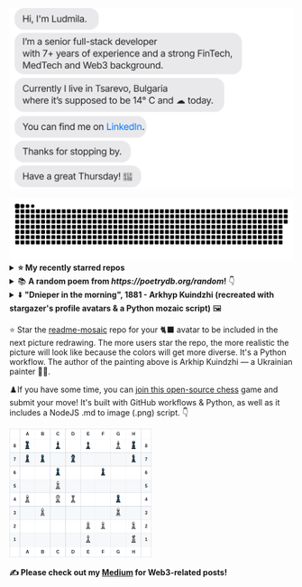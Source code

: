 [![](https://raw.githubusercontent.com/milaabl/milaabl/main/chat.svg)](https://www.linkedin.com/in/ludmila-a-dev/)

<!-- https://github.com/milaabl/milaabl/assets/86361434/c35b0e6f-acf0-435e-920d-b90faa4788ad -->

<img alt="Snake eating my contributions for breakfast🧉" src="https://raw.githubusercontent.com/milaabl/milaabl-readme/preview/github-contribution-grid-snake.svg" />

<details>
<summary>
  <strong>⭐ My recently starred repos </strong>
</summary>
  
<!-- Starred repos start -->
| Name | Url | Stars | Description |
| --- | --- |  --- |  --- |
| arianXdev/hardhat-jest|https://github.com/arianXdev/hardhat-jest|10|A Hardhat plugin that allows you to use Jest easily!|
| przemek890/Gender_prediction|https://github.com/przemek890/Gender_prediction|2|An application that utilizes camera input to predict a person's gender using a convolutional layer in PyTorch.|
| vontanne/Armenian-JavaScript-Community|https://github.com/vontanne/Armenian-JavaScript-Community|5|Welcome to the Armenian JavaScript Community Repository!|
| pieralukasz/pixel-recruitment-task|https://github.com/pieralukasz/pixel-recruitment-task|1|Zadanie rekrutacyjne Pixel Technology|
| SaraRasoulian/oop-solid-patterns|https://github.com/SaraRasoulian/oop-solid-patterns|9|💎  An educational repository for OOP, SOLID and Design Patterns|
| SaraRasoulian/SaraRasoulian|https://github.com/SaraRasoulian/SaraRasoulian|10||
| BogdanMFometescu/resume-builder|https://github.com/BogdanMFometescu/resume-builder|13|Django-based web application that allows users to create, update, and export professional resumes.|
| 0xMimir/Advance-CNN-LSTM-Model-for-Cryptocurrency-Forecasting|https://github.com/0xMimir/Advance-CNN-LSTM-Model-for-Cryptocurrency-Forecasting|6|CNN LSTM model used for predicting cryptocurrencies|
| b-hristov/b-hristov|https://github.com/b-hristov/b-hristov|1||
| CloverGit/CloverGit|https://github.com/CloverGit/CloverGit|5||
| TatevKaren/TatevKaren-data-science-portfolio|https://github.com/TatevKaren/TatevKaren-data-science-portfolio|54|Data Science Portfolio of Tatev Karen Aslanyan including Case Studies and Research Projects that I have completed that solve business problems or introduce new products. Case Study papers, codes, and additional resources are all included.|
| PiotrRut/elonmusk-twitter-notifier|https://github.com/PiotrRut/elonmusk-twitter-notifier|60|AI driven e-mail notifier for tweets mentioning stock from Elon Musk 📈|
| Vendicated/Vencord|https://github.com/Vendicated/Vencord|5988|The cutest Discord client mod|
| yeoman/yo|https://github.com/yeoman/yo|3769|CLI tool for running Yeoman generators|
| matter-labs/zksync-era|https://github.com/matter-labs/zksync-era|2209|zkSync era|
| 0age/create2crunch|https://github.com/0age/create2crunch|406|A Rust program for finding salts that create gas-efficient Ethereum addresses via CREATE2.|
| joshstevens19/ethereum-multicall|https://github.com/joshstevens19/ethereum-multicall|321|Ability to call many ethereum constant function calls in 1 JSONRPC request|
| threshold-network/token-dashboard|https://github.com/threshold-network/token-dashboard|21||
| LimeChain/mongoose-immutable-plugin|https://github.com/LimeChain/mongoose-immutable-plugin|2|Mongoose plugin guarding fields from modifications|
| ankitects/anki|https://github.com/ankitects/anki|16706|Anki's shared backend and web components, and the Qt frontend|
| lightningnetwork/lnd|https://github.com/lightningnetwork/lnd|7399|Lightning Network Daemon ⚡️|
| CoNarrative/mongo-immutable|https://github.com/CoNarrative/mongo-immutable|10|Immutable MongoDB.|
| lightningdevkit/rust-lightning|https://github.com/lightningdevkit/rust-lightning|1058|A highly modular Bitcoin Lightning library written in Rust. It's rust-lightning, not Rusty's Lightning!|
| node-lightning/node-lightning|https://github.com/node-lightning/node-lightning|128|Bitcoin Lighting Network implemented in Node.js|
| OpenZeppelin/openzeppelin-contracts-upgradeable|https://github.com/OpenZeppelin/openzeppelin-contracts-upgradeable|922|Upgradeable variant of OpenZeppelin Contracts, meant for use in upgradeable contracts. |
| dapphub/ds-test|https://github.com/dapphub/ds-test|196|Assertions, equality checks and other test helpers|
| hbarcelos/forge-multi-version|https://github.com/hbarcelos/forge-multi-version|24|Using forge with multiple solc versions|
| threshold-network/merkle-distribution|https://github.com/threshold-network/merkle-distribution|1|Threshold Network rewards generation and distribution|
| nucypher/nucypher-contracts|https://github.com/nucypher/nucypher-contracts|15|Ethereum contracts supporting TACo applications on the Threshold Network.|
| keep-network/tbtc-v2|https://github.com/keep-network/tbtc-v2|45|Trustlessly tokenized Bitcoin everywhere, version 2|

<!-- Starred repos end -->

</details>

<details>
  <summary>📚 <strong>A random poem from <em>https://poetrydb.org/random</em>!</strong> 👇 </summary>

<!-- Start poem -->
# 💮 Paradise Lost: Book 10 by *John Milton*

<p>
    Mean while the heinous and despiteful act<br/>Of Satan, done in Paradise; and how<br/>He, in the serpent, had perverted Eve,<br/>Her husband she, to taste the fatal fruit,<br/>Was known in Heaven; for what can 'scape the eye<br/>Of God all-seeing, or deceive his heart<br/>Omniscient? who, in all things wise and just,<br/>Hindered not Satan to attempt the mind<br/>Of Man, with strength entire and free will armed,<br/>Complete to have discovered and repulsed<br/>Whatever wiles of foe or seeming friend.<br/>For still they knew, and ought to have still remembered,<br/>The high injunction, not to taste that fruit,<br/>Whoever tempted; which they not obeying,<br/>(Incurred what could they less?) the penalty;<br/>And, manifold in sin, deserved to fall.<br/>Up into Heaven from Paradise in haste<br/>The angelick guards ascended, mute, and sad,<br/>For Man; for of his state by this they knew,<br/>Much wondering how the subtle Fiend had stolen<br/>Entrance unseen.  Soon as the unwelcome news<br/>From Earth arrived at Heaven-gate, displeased<br/>All were who heard; dim sadness did not spare<br/>That time celestial visages, yet, mixed<br/>With pity, violated not their bliss.<br/>About the new-arrived, in multitudes<br/>The ethereal people ran, to hear and know<br/>How all befel:  They towards the throne supreme,<br/>Accountable, made haste, to make appear,<br/>With righteous plea, their utmost vigilance<br/>And easily approved; when the Most High<br/>Eternal Father, from his secret cloud,<br/>Amidst in thunder uttered thus his voice.<br/>Assembled Angels, and ye Powers returned<br/>From unsuccessful charge; be not dismayed,<br/>Nor troubled at these tidings from the earth,<br/>Which your sincerest care could not prevent;<br/>Foretold so lately what would come to pass,<br/>When first this tempter crossed the gulf from Hell.<br/>I told ye then he should prevail, and speed<br/>On his bad errand; Man should be seduced,<br/>And flattered out of all, believing lies<br/>Against his Maker; no decree of mine<br/>Concurring to necessitate his fall,<br/>Or touch with lightest moment of impulse<br/>His free will, to her own inclining left<br/>In even scale.  But fallen he is; and now<br/>What rests, but that the mortal sentence pass<br/>On his transgression,--death denounced that day?<br/>Which he presumes already vain and void,<br/>Because not yet inflicted, as he feared,<br/>By some immediate stroke; but soon shall find<br/>Forbearance no acquittance, ere day end.<br/>Justice shall not return as bounty scorned.<br/>But whom send I to judge them? whom but thee,<br/>Vicegerent Son?  To thee I have transferred<br/>All judgement, whether in Heaven, or Earth, or Hell.<br/>Easy it may be seen that I intend<br/>Mercy colleague with justice, sending thee<br/>Man's friend, his Mediator, his designed<br/>Both ransom and Redeemer voluntary,<br/>And destined Man himself to judge Man fallen.<br/>So spake the Father; and, unfolding bright<br/>Toward the right hand his glory, on the Son<br/>Blazed forth unclouded Deity: He full<br/>Resplendent all his Father manifest<br/>Expressed, and thus divinely answered mild.<br/>Father Eternal, thine is to decree;<br/>Mine, both in Heaven and Earth, to do thy will<br/>Supreme; that thou in me, thy Son beloved,<br/>Mayest ever rest well pleased.  I go to judge<br/>On earth these thy transgressours; but thou knowest,<br/>Whoever judged, the worst on me must light,<br/>When time shall be; for so I undertook<br/>Before thee; and, not repenting, this obtain<br/>Of right, that I may mitigate their doom<br/>On me derived; yet I shall temper so<br/>Justice with mercy, as may illustrate most<br/>Them fully satisfied, and thee appease.<br/>Attendance none shall need, nor train, where none<br/>Are to behold the judgement, but the judged,<br/>Those two; the third best absent is condemned,<br/>Convict by flight, and rebel to all law:<br/>Conviction to the serpent none belongs.<br/>Thus saying, from his radiant seat he rose<br/>Of high collateral glory: Him Thrones, and Powers,<br/>Princedoms, and Dominations ministrant,<br/>Accompanied to Heaven-gate; from whence<br/>Eden, and all the coast, in prospect lay.<br/>Down he descended straight; the speed of Gods<br/>Time counts not, though with swiftest minutes winged.<br/>Now was the sun in western cadence low<br/>From noon, and gentle airs, due at their hour,<br/>To fan the earth now waked, and usher in<br/>The evening cool; when he, from wrath more cool,<br/>Came the mild Judge, and Intercessour both,<br/>To sentence Man:  The voice of God they heard<br/>Now walking in the garden, by soft winds<br/>Brought to their ears, while day declined; they heard,<br/>And from his presence hid themselves among<br/>The thickest trees, both man and wife; till God,<br/>Approaching, thus to Adam called aloud.<br/>Where art thou, Adam, wont with joy to meet<br/>My coming seen far off?  I miss thee here,<br/>Not pleased, thus entertained with solitude,<br/>Where obvious duty ere while appeared unsought:<br/>Or come I less conspicuous, or what change<br/>Absents thee, or what chance detains?--Come forth!<br/>He came; and with him Eve, more loth, though first<br/>To offend; discountenanced both, and discomposed;<br/>Love was not in their looks, either to God,<br/>Or to each other; but apparent guilt,<br/>And shame, and perturbation, and despair,<br/>Anger, and obstinacy, and hate, and guile.<br/>Whence Adam, faltering long, thus answered brief.<br/>I heard thee in the garden, and of thy voice<br/>Afraid, being naked, hid myself.  To whom<br/>The gracious Judge without revile replied.<br/>My voice thou oft hast heard, and hast not feared,<br/>But still rejoiced; how is it now become<br/>So dreadful to thee?  That thou art naked, who<br/>Hath told thee?  Hast thou eaten of the tree,<br/>Whereof I gave thee charge thou shouldst not eat?<br/>To whom thus Adam sore beset replied.<br/>O Heaven! in evil strait this day I stand<br/>Before my Judge; either to undergo<br/>Myself the total crime, or to accuse<br/>My other self, the partner of my life;<br/>Whose failing, while her faith to me remains,<br/>I should conceal, and not expose to blame<br/>By my complaint: but strict necessity<br/>Subdues me, and calamitous constraint;<br/>Lest on my head both sin and punishment,<br/>However insupportable, be all<br/>Devolved; though should I hold my peace, yet thou<br/>Wouldst easily detect what I conceal.--<br/>This Woman, whom thou madest to be my help,<br/>And gavest me as thy perfect gift, so good,<br/>So fit, so acceptable, so divine,<br/>That from her hand I could suspect no ill,<br/>And what she did, whatever in itself,<br/>Her doing seemed to justify the deed;<br/>She gave me of the tree, and I did eat.<br/>To whom the Sovran Presence thus replied.<br/>Was she thy God, that her thou didst obey<br/>Before his voice? or was she made thy guide,<br/>Superiour, or but equal, that to her<br/>Thou didst resign thy manhood, and the place<br/>Wherein God set thee above her made of thee,<br/>And for thee, whose perfection far excelled<br/>Hers in all real dignity?  Adorned<br/>She was indeed, and lovely, to attract<br/>Thy love, not thy subjection; and her gifts<br/>Were such, as under government well seemed;<br/>Unseemly to bear rule; which was thy part<br/>And person, hadst thou known thyself aright.<br/>So having said, he thus to Eve in few.<br/>Say, Woman, what is this which thou hast done?<br/>To whom sad Eve, with shame nigh overwhelmed,<br/>Confessing soon, yet not before her Judge<br/>Bold or loquacious, thus abashed replied.<br/>The Serpent me beguiled, and I did eat.<br/>Which when the Lord God heard, without delay<br/>To judgement he proceeded on the accused<br/>Serpent, though brute; unable to transfer<br/>The guilt on him, who made him instrument<br/>Of mischief, and polluted from the end<br/>Of his creation; justly then accursed,<br/>As vitiated in nature:  More to know<br/>Concerned not Man, (since he no further knew)<br/>Nor altered his offence; yet God at last<br/>To Satan first in sin his doom applied,<br/>Though in mysterious terms, judged as then best:<br/>And on the Serpent thus his curse let fall.<br/>Because thou hast done this, thou art accursed<br/>Above all cattle, each beast of the field;<br/>Upon thy belly groveling thou shalt go,<br/>And dust shalt eat all the days of thy life.<br/>Between thee and the woman I will put<br/>Enmity, and between thine and her seed;<br/>Her seed shall bruise thy head, thou bruise his heel.<br/>So spake this oracle, then verified<br/>When Jesus, Son of Mary, second Eve,<br/>Saw Satan fall, like lightning, down from Heaven,<br/>Prince of the air; then, rising from his grave<br/>Spoiled Principalities and Powers, triumphed<br/>In open show; and, with ascension bright,<br/>Captivity led captive through the air,<br/>The realm itself of Satan, long usurped;<br/>Whom he shall tread at last under our feet;<br/>Even he, who now foretold his fatal bruise;<br/>And to the Woman thus his sentence turned.<br/>Thy sorrow I will greatly multiply<br/>By thy conception; children thou shalt bring<br/>In sorrow forth; and to thy husband's will<br/>Thine shall submit; he over thee shall rule.<br/>On Adam last thus judgement he pronounced.<br/>Because thou hast hearkened to the voice of thy wife,<br/>And eaten of the tree, concerning which<br/>I charged thee, saying, Thou shalt not eat thereof:<br/>Cursed is the ground for thy sake; thou in sorrow<br/>Shalt eat thereof, all the days of thy life;<br/>Thorns also and thistles it shall bring thee forth<br/>Unbid; and thou shalt eat the herb of the field;<br/>In the sweat of thy face shalt thou eat bread,<br/>Till thou return unto the ground; for thou<br/>Out of the ground wast taken, know thy birth,<br/>For dust thou art, and shalt to dust return.<br/>So judged he Man, both Judge and Saviour sent;<br/>And the instant stroke of death, denounced that day,<br/>Removed far off; then, pitying how they stood<br/>Before him naked to the air, that now<br/>Must suffer change, disdained not to begin<br/>Thenceforth the form of servant to assume;<br/>As when he washed his servants feet; so now,<br/>As father of his family, he clad<br/>Their nakedness with skins of beasts, or slain,<br/>Or as the snake with youthful coat repaid;<br/>And thought not much to clothe his enemies;<br/>Nor he their outward only with the skins<br/>Of beasts, but inward nakedness, much more.<br/>Opprobrious, with his robe of righteousness,<br/>Arraying, covered from his Father's sight.<br/>To him with swift ascent he up returned,<br/>Into his blissful bosom reassumed<br/>In glory, as of old; to him appeased<br/>All, though all-knowing, what had passed with Man<br/>Recounted, mixing intercession sweet.<br/>Mean while, ere thus was sinned and judged on Earth,<br/>Within the gates of Hell sat Sin and Death,<br/>In counterview within the gates, that now<br/>Stood open wide, belching outrageous flame<br/>Far into Chaos, since the Fiend passed through,<br/>Sin opening; who thus now to Death began.<br/>O Son, why sit we here each other viewing<br/>Idly, while Satan, our great author, thrives<br/>In other worlds, and happier seat provides<br/>For us, his offspring dear?  It cannot be<br/>But that success attends him; if mishap,<br/>Ere this he had returned, with fury driven<br/>By his avengers; since no place like this<br/>Can fit his punishment, or their revenge.<br/>Methinks I feel new strength within me rise,<br/>Wings growing, and dominion given me large<br/>Beyond this deep; whatever draws me on,<br/>Or sympathy, or some connatural force,<br/>Powerful at greatest distance to unite,<br/>With secret amity, things of like kind,<br/>By secretest conveyance.  Thou, my shade<br/>Inseparable, must with me along;<br/>For Death from Sin no power can separate.<br/>But, lest the difficulty of passing back<br/>Stay his return perhaps over this gulf<br/>Impassable, impervious; let us try<br/>Adventurous work, yet to thy power and mine<br/>Not unagreeable, to found a path<br/>Over this main from Hell to that new world,<br/>Where Satan now prevails; a monument<br/>Of merit high to all the infernal host,<br/>Easing their passage hence, for intercourse,<br/>Or transmigration, as their lot shall lead.<br/>Nor can I miss the way, so strongly drawn<br/>By this new-felt attraction and instinct.<br/>Whom thus the meager Shadow answered soon.<br/>Go, whither Fate, and inclination strong,<br/>Leads thee; I shall not lag behind, nor err<br/>The way, thou leading; such a scent I draw<br/>Of carnage, prey innumerable, and taste<br/>The savour of death from all things there that live:<br/>Nor shall I to the work thou enterprisest<br/>Be wanting, but afford thee equal aid.<br/>So saying, with delight he snuffed the smell<br/>Of mortal change on earth.  As when a flock<br/>Of ravenous fowl, though many a league remote,<br/>Against the day of battle, to a field,<br/>Where armies lie encamped, come flying, lured<br/>With scent of living carcasses designed<br/>For death, the following day, in bloody fight:<br/>So scented the grim Feature, and upturned<br/>His nostril wide into the murky air;<br/>Sagacious of his quarry from so far.<br/>Then both from out Hell-gates, into the waste<br/>Wide anarchy of Chaos, damp and dark,<br/>Flew diverse; and with power (their power was great)<br/>Hovering upon the waters, what they met<br/>Solid or slimy, as in raging sea<br/>Tost up and down, together crouded drove,<br/>From each side shoaling towards the mouth of Hell;<br/>As when two polar winds, blowing adverse<br/>Upon the Cronian sea, together drive<br/>Mountains of ice, that stop the imagined way<br/>Beyond Petsora eastward, to the rich<br/>Cathaian coast.  The aggregated soil<br/>Death with his mace petrifick, cold and dry,<br/>As with a trident, smote; and fixed as firm<br/>As Delos, floating once; the rest his look<br/>Bound with Gorgonian rigour not to move;<br/>And with Asphaltick slime, broad as the gate,<br/>Deep to the roots of Hell the gathered beach<br/>They fastened, and the mole immense wrought on<br/>Over the foaming deep high-arched, a bridge<br/>Of length prodigious, joining to the wall<br/>Immoveable of this now fenceless world,<br/>Forfeit to Death; from hence a passage broad,<br/>Smooth, easy, inoffensive, down to Hell.<br/>So, if great things to small may be compared,<br/>Xerxes, the liberty of Greece to yoke,<br/>From Susa, his Memnonian palace high,<br/>Came to the sea: and, over Hellespont<br/>Bridging his way, Europe with Asia joined,<br/>And scourged with many a stroke the indignant waves.<br/>Now had they brought the work by wonderous art<br/>Pontifical, a ridge of pendant rock,<br/>Over the vexed abyss, following the track<br/>Of Satan to the self-same place where he<br/>First lighted from his wing, and landed safe<br/>From out of Chaos, to the outside bare<br/>Of this round world:  With pins of adamant<br/>And chains they made all fast, too fast they made<br/>And durable!  And now in little space<br/>The confines met of empyrean Heaven,<br/>And of this World; and, on the left hand, Hell<br/>With long reach interposed; three several ways<br/>In sight, to each of these three places led.<br/>And now their way to Earth they had descried,<br/>To Paradise first tending; when, behold!<br/>Satan, in likeness of an Angel bright,<br/>Betwixt the Centaur and the Scorpion steering<br/>His zenith, while the sun in Aries rose:<br/>Disguised he came; but those his children dear<br/>Their parent soon discerned, though in disguise.<br/>He, after Eve seduced, unminded slunk<br/>Into the wood fast by; and, changing shape,<br/>To observe the sequel, saw his guileful act<br/>By Eve, though all unweeting, seconded<br/>Upon her husband; saw their shame that sought<br/>Vain covertures; but when he saw descend<br/>The Son of God to judge them, terrified<br/>He fled; not hoping to escape, but shun<br/>The present; fearing, guilty, what his wrath<br/>Might suddenly inflict; that past, returned<br/>By night, and listening where the hapless pair<br/>Sat in their sad discourse, and various plaint,<br/>Thence gathered his own doom; which understood<br/>Not instant, but of future time, with joy<br/>And tidings fraught, to Hell he now returned;<br/>And at the brink of Chaos, near the foot<br/>Of this new wonderous pontifice, unhoped<br/>Met, who to meet him came, his offspring dear.<br/>Great joy was at their meeting, and at sight<br/>Of that stupendious bridge his joy encreased.<br/>Long he admiring stood, till Sin, his fair<br/>Enchanting daughter, thus the silence broke.<br/>O Parent, these are thy magnifick deeds,<br/>Thy trophies! which thou viewest as not thine own;<br/>Thou art their author, and prime architect:<br/>For I no sooner in my heart divined,<br/>My heart, which by a secret harmony<br/>Still moves with thine, joined in connexion sweet,<br/>That thou on earth hadst prospered, which thy looks<br/>Now also evidence, but straight I felt,<br/>Though distant from thee worlds between, yet felt,<br/>That I must after thee, with this thy son;<br/>Such fatal consequence unites us three!<br/>Hell could no longer hold us in our bounds,<br/>Nor this unvoyageable gulf obscure<br/>Detain from following thy illustrious track.<br/>Thou hast achieved our liberty, confined<br/>Within Hell-gates till now; thou us impowered<br/>To fortify thus far, and overlay,<br/>With this portentous bridge, the dark abyss.<br/>Thine now is all this world; thy virtue hath won<br/>What thy hands builded not; thy wisdom gained<br/>With odds what war hath lost, and fully avenged<br/>Our foil in Heaven; here thou shalt monarch reign,<br/>There didst not; there let him still victor sway,<br/>As battle hath adjudged; from this new world<br/>Retiring, by his own doom alienated;<br/>And henceforth monarchy with thee divide<br/>Of all things, parted by the empyreal bounds,<br/>His quadrature, from thy orbicular world;<br/>Or try thee now more dangerous to his throne.<br/>Whom thus the Prince of darkness answered glad.<br/>Fair Daughter, and thou Son and Grandchild both;<br/>High proof ye now have given to be the race<br/>Of Satan (for I glory in the name,<br/>Antagonist of Heaven's Almighty King,)<br/>Amply have merited of me, of all<br/>The infernal empire, that so near Heaven's door<br/>Triumphal with triumphal act have met,<br/>Mine, with this glorious work; and made one realm,<br/>Hell and this world, one realm, one continent<br/>Of easy thorough-fare.  Therefore, while I<br/>Descend through darkness, on your road with ease,<br/>To my associate Powers, them to acquaint<br/>With these successes, and with them rejoice;<br/>You two this way, among these numerous orbs,<br/>All yours, right down to Paradise descend;<br/>There dwell, and reign in bliss; thence on the earth<br/>Dominion exercise and in the air,<br/>Chiefly on Man, sole lord of all declared;<br/>Him first make sure your thrall, and lastly kill.<br/>My substitutes I send ye, and create<br/>Plenipotent on earth, of matchless might<br/>Issuing from me: on your joint vigour now<br/>My hold of this new kingdom all depends,<br/>Through Sin to Death exposed by my exploit.<br/>If your joint power prevail, the affairs of Hell<br/>No detriment need fear; go, and be strong!<br/>So saying he dismissed them; they with speed<br/>Their course through thickest constellations held,<br/>Spreading their bane; the blasted stars looked wan,<br/>And planets, planet-struck, real eclipse<br/>Then suffered.  The other way Satan went down<br/>The causey to Hell-gate:  On either side<br/>Disparted Chaos overbuilt exclaimed,<br/>And with rebounding surge the bars assailed,<br/>That scorned his indignation:  Through the gate,<br/>Wide open and unguarded, Satan passed,<br/>And all about found desolate; for those,<br/>Appointed to sit there, had left their charge,<br/>Flown to the upper world; the rest were all<br/>Far to the inland retired, about the walls<br/>Of Pandemonium; city and proud seat<br/>Of Lucifer, so by allusion called<br/>Of that bright star to Satan paragoned;<br/>There kept their watch the legions, while the Grand<br/>In council sat, solicitous what chance<br/>Might intercept their emperour sent; so he<br/>Departing gave command, and they observed.<br/>As when the Tartar from his Russian foe,<br/>By Astracan, over the snowy plains,<br/>Retires; or Bactrin Sophi, from the horns<br/>Of Turkish crescent, leaves all waste beyond<br/>The realm of Aladule, in his retreat<br/>To Tauris or Casbeen:  So these, the late<br/>Heaven-banished host, left desart utmost Hell<br/>Many a dark league, reduced in careful watch<br/>Round their metropolis; and now expecting<br/>Each hour their great adventurer, from the search<br/>Of foreign worlds:  He through the midst unmarked,<br/>In show plebeian Angel militant<br/>Of lowest order, passed; and from the door<br/>Of that Plutonian hall, invisible<br/>Ascended his high throne; which, under state<br/>Of richest texture spread, at the upper end<br/>Was placed in regal lustre.  Down a while<br/>He sat, and round about him saw unseen:<br/>At last, as from a cloud, his fulgent head<br/>And shape star-bright appeared, or brighter; clad<br/>With what permissive glory since his fall<br/>Was left him, or false glitter:  All amazed<br/>At that so sudden blaze the Stygian throng<br/>Bent their aspect, and whom they wished beheld,<br/>Their mighty Chief returned: loud was the acclaim:<br/>Forth rushed in haste the great consulting peers,<br/>Raised from their dark Divan, and with like joy<br/>Congratulant approached him; who with hand<br/>Silence, and with these words attention, won.<br/>Thrones, Dominations, Princedoms, Virtues, Powers;<br/>For in possession such, not only of right,<br/>I call ye, and declare ye now; returned<br/>Successful beyond hope, to lead ye forth<br/>Triumphant out of this infernal pit<br/>Abominable, accursed, the house of woe,<br/>And dungeon of our tyrant:  Now possess,<br/>As Lords, a spacious world, to our native Heaven<br/>Little inferiour, by my adventure hard<br/>With peril great achieved.  Long were to tell<br/>What I have done; what suffered;with what pain<br/>Voyaged th' unreal, vast, unbounded deep<br/>Of horrible confusion; over which<br/>By Sin and Death a broad way now is paved,<br/>To expedite your glorious march; but I<br/>Toiled out my uncouth passage, forced to ride<br/>The untractable abyss, plunged in the womb<br/>Of unoriginal Night and Chaos wild;<br/>That, jealous of their secrets, fiercely opposed<br/>My journey strange, with clamorous uproar<br/>Protesting Fate supreme; thence how I found<br/>The new created world, which fame in Heaven<br/>Long had foretold, a fabrick wonderful<br/>Of absolute perfection! therein Man<br/>Placed in a Paradise, by our exile<br/>Made happy:  Him by fraud I have seduced<br/>From his Creator; and, the more to encrease<br/>Your wonder, with an apple; he, thereat<br/>Offended, worth your laughter! hath given up<br/>Both his beloved Man, and all his world,<br/>To Sin and Death a prey, and so to us,<br/>Without our hazard, labour, or alarm;<br/>To range in, and to dwell, and over Man<br/>To rule, as over all he should have ruled.<br/>True is, me also he hath judged, or rather<br/>Me not, but the brute serpent in whose shape<br/>Man I deceived: that which to me belongs,<br/>Is enmity which he will put between<br/>Me and mankind; I am to bruise his heel;<br/>His seed, when is not set, shall bruise my head:<br/>A world who would not purchase with a bruise,<br/>Or much more grievous pain?--Ye have the account<br/>Of my performance:  What remains, ye Gods,<br/>But up, and enter now into full bliss?<br/>So having said, a while he stood, expecting<br/>Their universal shout, and high applause,<br/>To fill his ear; when, contrary, he hears<br/>On all sides, from innumerable tongues,<br/>A dismal universal hiss, the sound<br/>Of publick scorn; he wondered, but not long<br/>Had leisure, wondering at himself now more,<br/>His visage drawn he felt to sharp and spare;<br/>His arms clung to his ribs; his legs entwining<br/>Each other, till supplanted down he fell<br/>A monstrous serpent on his belly prone,<br/>Reluctant, but in vain; a greater power<br/>Now ruled him, punished in the shape he sinned,<br/>According to his doom: he would have spoke,<br/>But hiss for hiss returned with forked tongue<br/>To forked tongue; for now were all transformed<br/>Alike, to serpents all, as accessories<br/>To his bold riot:  Dreadful was the din<br/>Of hissing through the hall, thick swarming now<br/>With complicated monsters head and tail,<br/>Scorpion, and Asp, and Amphisbaena dire,<br/>Cerastes horned, Hydrus, and Elops drear,<br/>And Dipsas; (not so thick swarmed once the soil<br/>Bedropt with blood of Gorgon, or the isle<br/>Ophiusa,) but still greatest he the midst,<br/>Now Dragon grown, larger than whom the sun<br/>Ingendered in the Pythian vale or slime,<br/>Huge Python, and his power no less he seemed<br/>Above the rest still to retain; they all<br/>Him followed, issuing forth to the open field,<br/>Where all yet left of that revolted rout,<br/>Heaven-fallen, in station stood or just array;<br/>Sublime with expectation when to see<br/>In triumph issuing forth their glorious Chief;<br/>They saw, but other sight instead! a croud<br/>Of ugly serpents; horrour on them fell,<br/>And horrid sympathy; for, what they saw,<br/>They felt themselves, now changing; down their arms,<br/>Down fell both spear and shield; down they as fast;<br/>And the dire hiss renewed, and the dire form<br/>Catched, by contagion; like in punishment,<br/>As in their crime.  Thus was the applause they meant,<br/>Turned to exploding hiss, triumph to shame<br/>Cast on themselves from their own mouths.  There stood<br/>A grove hard by, sprung up with this their change,<br/>His will who reigns above, to aggravate<br/>Their penance, laden with fair fruit, like that<br/>Which grew in Paradise, the bait of Eve<br/>Used by the Tempter: on that prospect strange<br/>Their earnest eyes they fixed, imagining<br/>For one forbidden tree a multitude<br/>Now risen, to work them further woe or shame;<br/>Yet, parched with scalding thirst and hunger fierce,<br/>Though to delude them sent, could not abstain;<br/>But on they rolled in heaps, and, up the trees<br/>Climbing, sat thicker than the snaky locks<br/>That curled Megaera: greedily they plucked<br/>The fruitage fair to sight, like that which grew<br/>Near that bituminous lake where Sodom flamed;<br/>This more delusive, not the touch, but taste<br/>Deceived; they, fondly thinking to allay<br/>Their appetite with gust, instead of fruit<br/>Chewed bitter ashes, which the offended taste<br/>With spattering noise rejected: oft they assayed,<br/>Hunger and thirst constraining; drugged as oft,<br/>With hatefullest disrelish writhed their jaws,<br/>With soot and cinders filled; so oft they fell<br/>Into the same illusion, not as Man<br/>Whom they triumphed once lapsed.  Thus were they plagued<br/>And worn with famine, long and ceaseless hiss,<br/>Till their lost shape, permitted, they resumed;<br/>Yearly enjoined, some say, to undergo,<br/>This annual humbling certain numbered days,<br/>To dash their pride, and joy, for Man seduced.<br/>However, some tradition they dispersed<br/>Among the Heathen, of their purchase got,<br/>And fabled how the Serpent, whom they called<br/>Ophion, with Eurynome, the wide--<br/>Encroaching Eve perhaps, had first the rule<br/>Of high Olympus; thence by Saturn driven<br/>And Ops, ere yet Dictaean Jove was born.<br/>Mean while in Paradise the hellish pair<br/>Too soon arrived; Sin, there in power before,<br/>Once actual; now in body, and to dwell<br/>Habitual habitant; behind her Death,<br/>Close following pace for pace, not mounted yet<br/>On his pale horse: to whom Sin thus began.<br/>Second of Satan sprung, all-conquering Death!<br/>What thinkest thou of our empire now, though earned<br/>With travel difficult, not better far<br/>Than still at Hell's dark threshold to have sat watch,<br/>Unnamed, undreaded, and thyself half starved?<br/>Whom thus the Sin-born monster answered soon.<br/>To me, who with eternal famine pine,<br/>Alike is Hell, or Paradise, or Heaven;<br/>There best, where most with ravine I may meet;<br/>Which here, though plenteous, all too little seems<br/>To stuff this maw, this vast unhide-bound corps.<br/>To whom the incestuous mother thus replied.<br/>Thou therefore on these herbs, and fruits, and flowers,<br/>Feed first; on each beast next, and fish, and fowl;<br/>No homely morsels! and, whatever thing<br/>The sithe of Time mows down, devour unspared;<br/>Till I, in Man residing, through the race,<br/>His thoughts, his looks, words, actions, all infect;<br/>And season him thy last and sweetest prey.<br/>This said, they both betook them several ways,<br/>Both to destroy, or unimmortal make<br/>All kinds, and for destruction to mature<br/>Sooner or later; which the Almighty seeing,<br/>From his transcendent seat the Saints among,<br/>To those bright Orders uttered thus his voice.<br/>See, with what heat these dogs of Hell advance<br/>To waste and havock yonder world, which I<br/>So fair and good created; and had still<br/>Kept in that state, had not the folly of Man<br/>Let in these wasteful furies, who impute<br/>Folly to me; so doth the Prince of Hell<br/>And his adherents, that with so much ease<br/>I suffer them to enter and possess<br/>A place so heavenly; and, conniving, seem<br/>To gratify my scornful enemies,<br/>That laugh, as if, transported with some fit<br/>Of passion, I to them had quitted all,<br/>At random yielded up to their misrule;<br/>And know not that I called, and drew them thither,<br/>My Hell-hounds, to lick up the draff and filth<br/>Which Man's polluting sin with taint hath shed<br/>On what was pure; til, crammed and gorged, nigh burst<br/>With sucked and glutted offal, at one sling<br/>Of thy victorious arm, well-pleasing Son,<br/>Both Sin, and Death, and yawning Grave, at last,<br/>Through Chaos hurled, obstruct the mouth of Hell<br/>For ever, and seal up his ravenous jaws.<br/>Then Heaven and Earth renewed shall be made pure<br/>To sanctity, that shall receive no stain:<br/>Till then, the curse pronounced on both precedes.<br/>He ended, and the heavenly audience loud<br/>Sung Halleluiah, as the sound of seas,<br/>Through multitude that sung:  Just are thy ways,<br/>Righteous are thy decrees on all thy works;<br/>Who can extenuate thee?  Next, to the Son,<br/>Destined Restorer of mankind, by whom<br/>New Heaven and Earth shall to the ages rise,<br/>Or down from Heaven descend.--Such was their song;<br/>While the Creator, calling forth by name<br/>His mighty Angels, gave them several charge,<br/>As sorted best with present things.  The sun<br/>Had first his precept so to move, so shine,<br/>As might affect the earth with cold and heat<br/>Scarce tolerable; and from the north to call<br/>Decrepit winter; from the south to bring<br/>Solstitial summer's heat.  To the blanc moon<br/>Her office they prescribed; to the other five<br/>Their planetary motions, and aspects,<br/>In sextile, square, and trine, and opposite,<br/>Of noxious efficacy, and when to join<br/>In synod unbenign; and taught the fixed<br/>Their influence malignant when to shower,<br/>Which of them rising with the sun, or falling,<br/>Should prove tempestuous:  To the winds they set<br/>Their corners, when with bluster to confound<br/>Sea, air, and shore; the thunder when to roll<br/>With terrour through the dark aereal hall.<br/>Some say, he bid his Angels turn ascanse<br/>The poles of earth, twice ten degrees and more,<br/>From the sun's axle; they with labour pushed<br/>Oblique the centrick globe:  Some say, the sun<br/>Was bid turn reins from the equinoctial road<br/>Like distant breadth to Taurus with the seven<br/>Atlantick Sisters, and the Spartan Twins,<br/>Up to the Tropick Crab: thence down amain<br/>By Leo, and the Virgin, and the Scales,<br/>As deep as Capricorn; to bring in change<br/>Of seasons to each clime; else had the spring<br/>Perpetual smiled on earth with vernant flowers,<br/>Equal in days and nights, except to those<br/>Beyond the polar circles; to them day<br/>Had unbenighted shone, while the low sun,<br/>To recompense his distance, in their sight<br/>Had rounded still the horizon, and not known<br/>Or east or west; which had forbid the snow<br/>From cold Estotiland, and south as far<br/>Beneath Magellan.  At that tasted fruit<br/>The sun, as from Thyestean banquet, turned<br/>His course intended; else, how had the world<br/>Inhabited, though sinless, more than now,<br/>Avoided pinching cold and scorching heat?<br/>These changes in the Heavens, though slow, produced<br/>Like change on sea and land; sideral blast,<br/>Vapour, and mist, and exhalation hot,<br/>Corrupt and pestilent:  Now from the north<br/>Of Norumbega, and the Samoed shore,<br/>Bursting their brazen dungeon, armed with ice,<br/>And snow, and hail, and stormy gust and flaw,<br/>Boreas, and Caecias, and Argestes loud,<br/>And Thrascias, rend the woods, and seas upturn;<br/>With adverse blast upturns them from the south<br/>Notus, and Afer black with thunderous clouds<br/>From Serraliona; thwart of these, as fierce,<br/>Forth rush the Levant and the Ponent winds,<br/>Eurus and Zephyr, with their lateral noise,<br/>Sirocco and Libecchio.  Thus began<br/>Outrage from lifeless things; but Discord first,<br/>Daughter of Sin, among the irrational<br/>Death introduced, through fierce antipathy:<br/>Beast now with beast 'gan war, and fowl with fowl,<br/>And fish with fish; to graze the herb all leaving,<br/>Devoured each other; nor stood much in awe<br/>Of Man, but fled him; or, with countenance grim,<br/>Glared on him passing.  These were from without<br/>The growing miseries, which Adam saw<br/>Already in part, though hid in gloomiest shade,<br/>To sorrow abandoned, but worse felt within;<br/>And, in a troubled sea of passion tost,<br/>Thus to disburden sought with sad complaint.<br/>O miserable of happy!  Is this the end<br/>Of this new glorious world, and me so late<br/>The glory of that glory, who now become<br/>Accursed, of blessed? hide me from the face<br/>Of God, whom to behold was then my highth<br/>Of happiness!--Yet well, if here would end<br/>The misery; I deserved it, and would bear<br/>My own deservings; but this will not serve:<br/>All that I eat or drink, or shall beget,<br/>Is propagated curse.  O voice, once heard<br/>Delightfully, Encrease and multiply;<br/>Now death to hear! for what can I encrease,<br/>Or multiply, but curses on my head?<br/>Who of all ages to succeed, but, feeling<br/>The evil on him brought by me, will curse<br/>My head?  Ill fare our ancestor impure,<br/>For this we may thank Adam! but his thanks<br/>Shall be the execration: so, besides<br/>Mine own that bide upon me, all from me<br/>Shall with a fierce reflux on me rebound;<br/>On me, as on their natural center, light<br/>Heavy, though in their place.  O fleeting joys<br/>Of Paradise, dear bought with lasting woes!<br/>Did I request thee, Maker, from my clay<br/>To mould me Man? did I solicit thee<br/>From darkness to promote me, or here place<br/>In this delicious garden?  As my will<br/>Concurred not to my being, it were but right<br/>And equal to reduce me to my dust;<br/>Desirous to resign and render back<br/>All I received; unable to perform<br/>Thy terms too hard, by which I was to hold<br/>The good I sought not.  To the loss of that,<br/>Sufficient penalty, why hast thou added<br/>The sense of endless woes?  Inexplicable<br/>Why am I mocked with death, and lengthened out<br/>To deathless pain?  How gladly would I meet<br/>Mortality my sentence, and be earth<br/>Insensible!  How glad would lay me down<br/>As in my mother's lap!  There I should rest,<br/>And sleep secure; his dreadful voice no more<br/>Would thunder in my ears; no fear of worse<br/>To me, and to my offspring, would torment me<br/>With cruel expectation.  Yet one doubt<br/>Pursues me still, lest all I cannot die;<br/>Lest that pure breath of life, the spirit of Man<br/>Which God inspired, cannot together perish<br/>With this corporeal clod; then, in the grave,<br/>Or in some other dismal place, who knows<br/>But I shall die a living death?  O thought<br/>Horrid, if true!  Yet why? It was but breath<br/>Of life that sinned; what dies but what had life<br/>And sin?  The body properly had neither,<br/>All of me then shall die: let this appease<br/>The doubt, since human reach no further knows.<br/>For though the Lord of all be infinite,<br/>Is his wrath also?  Be it, Man is not so,<br/>But mortal doomed.  How can he exercise<br/>Wrath without end on Man, whom death must end?<br/>Can he make deathless death?  That were to make<br/>Strange contradiction, which to God himself<br/>Impossible is held; as argument<br/>Of weakness, not of power.  Will he draw out,<br/>For anger's sake, finite to infinite,<br/>In punished Man, to satisfy his rigour,<br/>Satisfied never?  That were to extend<br/>His sentence beyond dust and Nature's law;<br/>By which all causes else, according still<br/>To the reception of their matter, act;<br/>Not to the extent of their own sphere.  But say<br/>That death be not one stroke, as I supposed,<br/>Bereaving sense, but endless misery<br/>From this day onward; which I feel begun<br/>Both in me, and without me; and so last<br/>To perpetuity;--Ay me!that fear<br/>Comes thundering back with dreadful revolution<br/>On my defenceless head; both Death and I<br/>Am found eternal, and incorporate both;<br/>Nor I on my part single; in me all<br/>Posterity stands cursed:  Fair patrimony<br/>That I must leave ye, Sons!  O, were I able<br/>To waste it all myself, and leave ye none!<br/>So disinherited, how would you bless<br/>Me, now your curse!  Ah, why should all mankind,<br/>For one man's fault, thus guiltless be condemned,<br/>It guiltless?  But from me what can proceed,<br/>But all corrupt; both mind and will depraved<br/>Not to do only, but to will the same<br/>With me?  How can they then acquitted stand<br/>In sight of God?  Him, after all disputes,<br/>Forced I absolve: all my evasions vain,<br/>And reasonings, though through mazes, lead me still<br/>But to my own conviction: first and last<br/>On me, me only, as the source and spring<br/>Of all corruption, all the blame lights due;<br/>So might the wrath!  Fond wish!couldst thou support<br/>That burden, heavier than the earth to bear;<br/>Than all the world much heavier, though divided<br/>With that bad Woman?  Thus, what thou desirest,<br/>And what thou fearest, alike destroys all hope<br/>Of refuge, and concludes thee miserable<br/>Beyond all past example and future;<br/>To Satan only like both crime and doom.<br/>O Conscience! into what abyss of fears<br/>And horrours hast thou driven me; out of which<br/>I find no way, from deep to deeper plunged!<br/>Thus Adam to himself lamented loud,<br/>Through the still night; not now, as ere Man fell,<br/>Wholesome, and cool, and mild, but with black air<br/>Accompanied; with damps, and dreadful gloom;<br/>Which to his evil conscience represented<br/>All things with double terrour:  On the ground<br/>Outstretched he lay, on the cold ground; and oft<br/>Cursed his creation;  Death as oft accused<br/>Of tardy execution, since denounced<br/>The day of his offence.  Why comes not Death,<br/>Said he, with one thrice-acceptable stroke<br/>To end me?  Shall Truth fail to keep her word,<br/>Justice Divine not hasten to be just?<br/>But Death comes not at call; Justice Divine<br/>Mends not her slowest pace for prayers or cries,<br/>O woods, O fountains, hillocks, dales, and bowers!<br/>With other echo late I taught your shades<br/>To answer, and resound far other song.--<br/>Whom thus afflicted when sad Eve beheld,<br/>Desolate where she sat, approaching nigh,<br/>Soft words to his fierce passion she assayed:<br/>But her with stern regard he thus repelled.<br/>Out of my sight, thou Serpent!  That name best<br/>Befits thee with him leagued, thyself as false<br/>And hateful; nothing wants, but that thy shape,<br/>Like his, and colour serpentine, may show<br/>Thy inward fraud; to warn all creatures from thee<br/>Henceforth; lest that too heavenly form, pretended<br/>To hellish falshood, snare them!  But for thee<br/>I had persisted happy; had not thy pride<br/>And wandering vanity, when least was safe,<br/>Rejected my forewarning, and disdained<br/>Not to be trusted; longing to be seen,<br/>Though by the Devil himself; him overweening<br/>To over-reach; but, with the serpent meeting,<br/>Fooled and beguiled; by him thou, I by thee<br/>To trust thee from my side; imagined wise,<br/>Constant, mature, proof against all assaults;<br/>And understood not all was but a show,<br/>Rather than solid virtue; all but a rib<br/>Crooked by nature, bent, as now appears,<br/>More to the part sinister, from me drawn;<br/>Well if thrown out, as supernumerary<br/>To my just number found.  O! why did God,<br/>Creator wise, that peopled highest Heaven<br/>With Spirits masculine, create at last<br/>This novelty on earth, this fair defect<br/>Of nature, and not fill the world at once<br/>With Men, as Angels, without feminine;<br/>Or find some other way to generate<br/>Mankind?  This mischief had not been befallen,<br/>And more that shall befall; innumerable<br/>Disturbances on earth through female snares,<br/>And strait conjunction with this sex: for either<br/>He never shall find out fit mate, but such<br/>As some misfortune brings him, or mistake;<br/>Or whom he wishes most shall seldom gain<br/>Through her perverseness, but shall see her gained<br/>By a far worse; or, if she love, withheld<br/>By parents; or his happiest choice too late<br/>Shall meet, already linked and wedlock-bound<br/>To a fell adversary, his hate or shame:<br/>Which infinite calamity shall cause<br/>To human life, and houshold peace confound.<br/>He added not, and from her turned; but Eve,<br/>Not so repulsed, with tears that ceased not flowing<br/>And tresses all disordered, at his feet<br/>Fell humble; and, embracing them, besought<br/>His peace, and thus proceeded in her plaint.<br/>Forsake me not thus, Adam! witness Heaven<br/>What love sincere, and reverence in my heart<br/>I bear thee, and unweeting have offended,<br/>Unhappily deceived!  Thy suppliant<br/>I beg, and clasp thy knees; bereave me not,<br/>Whereon I live, thy gentle looks, thy aid,<br/>Thy counsel, in this uttermost distress,<br/>My only strength and stay:  Forlorn of thee,<br/>Whither shall I betake me, where subsist?<br/>While yet we live, scarce one short hour perhaps,<br/>Between us two let there be peace; both joining,<br/>As joined in injuries, one enmity<br/>Against a foe by doom express assigned us,<br/>That cruel Serpent:  On me exercise not<br/>Thy hatred for this misery befallen;<br/>On me already lost, me than thyself<br/>More miserable!  Both have sinned;but thou<br/>Against God only; I against God and thee;<br/>And to the place of judgement will return,<br/>There with my cries importune Heaven; that all<br/>The sentence, from thy head removed, may light<br/>On me, sole cause to thee of all this woe;<br/>Me, me only, just object of his ire!<br/>She ended weeping; and her lowly plight,<br/>Immoveable, till peace obtained from fault<br/>Acknowledged and deplored, in Adam wrought<br/>Commiseration:  Soon his heart relented<br/>Towards her, his life so late, and sole delight,<br/>Now at his feet submissive in distress;<br/>Creature so fair his reconcilement seeking,<br/>His counsel, whom she had displeased, his aid:<br/>As one disarmed, his anger all he lost,<br/>And thus with peaceful words upraised her soon.<br/>Unwary, and too desirous, as before,<br/>So now of what thou knowest not, who desirest<br/>The punishment all on thyself; alas!<br/>Bear thine own first, ill able to sustain<br/>His full wrath, whose thou feelest as yet least part,<br/>And my displeasure bearest so ill.  If prayers<br/>Could alter high decrees, I to that place<br/>Would speed before thee, and be louder heard,<br/>That on my head all might be visited;<br/>Thy frailty and infirmer sex forgiven,<br/>To me committed, and by me exposed.<br/>But rise;--let us no more contend, nor blame<br/>Each other, blamed enough elsewhere; but strive<br/>In offices of love, how we may lighten<br/>Each other's burden, in our share of woe;<br/>Since this day's death denounced, if aught I see,<br/>Will prove no sudden, but a slow-paced evil;<br/>A long day's dying, to augment our pain;<br/>And to our seed (O hapless seed!) derived.<br/>To whom thus Eve, recovering heart, replied.<br/>Adam, by sad experiment I know<br/>How little weight my words with thee can find,<br/>Found so erroneous; thence by just event<br/>Found so unfortunate:  Nevertheless,<br/>Restored by thee, vile as I am, to place<br/>Of new acceptance, hopeful to regain<br/>Thy love, the sole contentment of my heart<br/>Living or dying, from thee I will not hide<br/>What thoughts in my unquiet breast are risen,<br/>Tending to some relief of our extremes,<br/>Or end; though sharp and sad, yet tolerable,<br/>As in our evils, and of easier choice.<br/>If care of our descent perplex us most,<br/>Which must be born to certain woe, devoured<br/>By Death at last; and miserable it is<br/>To be to others cause of misery,<br/>Our own begotten, and of our loins to bring<br/>Into this cursed world a woeful race,<br/>That after wretched life must be at last<br/>Food for so foul a monster; in thy power<br/>It lies, yet ere conception to prevent<br/>The race unblest, to being yet unbegot.<br/>Childless thou art, childless remain: so Death<br/>Shall be deceived his glut, and with us two<br/>Be forced to satisfy his ravenous maw.<br/>But if thou judge it hard and difficult,<br/>Conversing, looking, loving, to abstain<br/>From love's due rights, nuptial embraces sweet;<br/>And with desire to languish without hope,<br/>Before the present object languishing<br/>With like desire; which would be misery<br/>And torment less than none of what we dread;<br/>Then, both ourselves and seed at once to free<br/>From what we fear for both, let us make short, --<br/>Let us seek Death; -- or, he not found, supply<br/>With our own hands his office on ourselves:<br/>Why stand we longer shivering under fears,<br/>That show no end but death, and have the power,<br/>Of many ways to die the shortest choosing,<br/>Destruction with destruction to destroy? --<br/>She ended here, or vehement despair<br/>Broke off the rest: so much of death her thoughts<br/>Had entertained, as dyed her cheeks with pale.<br/>But Adam, with such counsel nothing swayed,<br/>To better hopes his more attentive mind<br/>Labouring had raised; and thus to Eve replied.<br/>Eve, thy contempt of life and pleasure seems<br/>To argue in thee something more sublime<br/>And excellent, than what thy mind contemns;<br/>But self-destruction therefore sought, refutes<br/>That excellence thought in thee; and implies,<br/>Not thy contempt, but anguish and regret<br/>For loss of life and pleasure overloved.<br/>Or if thou covet death, as utmost end<br/>Of misery, so thinking to evade<br/>The penalty pronounced; doubt not but God<br/>Hath wiselier armed his vengeful ire, than so<br/>To be forestalled; much more I fear lest death,<br/>So snatched, will not exempt us from the pain<br/>We are by doom to pay; rather, such acts<br/>Of contumacy will provoke the Highest<br/>To make death in us live:  Then let us seek<br/>Some safer resolution, which methinks<br/>I have in view, calling to mind with heed<br/>Part of our sentence, that thy seed shall bruise<br/>The Serpent's head; piteous amends! unless<br/>Be meant, whom I conjecture, our grand foe,<br/>Satan; who, in the serpent, hath contrived<br/>Against us this deceit:  To crush his head<br/>Would be revenge indeed! which will be lost<br/>By death brought on ourselves, or childless days<br/>Resolved, as thou proposest; so our foe<br/>Shal 'scape his punishment ordained, and we<br/>Instead shall double ours upon our heads.<br/>No more be mentioned then of violence<br/>Against ourselves; and wilful barrenness,<br/>That cuts us off from hope; and savours only<br/>Rancour and pride, impatience and despite,<br/>Reluctance against God and his just yoke<br/>Laid on our necks.  Remember with what mild<br/>And gracious temper he both heard, and judged,<br/>Without wrath or reviling; we expected<br/>Immediate dissolution, which we thought<br/>Was meant by death that day; when lo!to thee<br/>Pains only in child-bearing were foretold,<br/>And bringing forth; soon recompensed with joy,<br/>Fruit of thy womb:  On me the curse aslope<br/>Glanced on the ground; with labour I must earn<br/>My bread; what harm? Idleness had been worse;<br/>My labour will sustain me; and, lest cold<br/>Or heat should injure us, his timely care<br/>Hath, unbesought, provided; and his hands<br/>Clothed us unworthy, pitying while he judged;<br/>How much more, if we pray him, will his ear<br/>Be open, and his heart to pity incline,<br/>And teach us further by what means to shun<br/>The inclement seasons, rain, ice, hail, and snow!<br/>Which now the sky, with various face, begins<br/>To show us in this mountain; while the winds<br/>Blow moist and keen, shattering the graceful locks<br/>Of these fair spreading trees; which bids us seek<br/>Some better shroud, some better warmth to cherish<br/>Our limbs benummed, ere this diurnal star<br/>Leave cold the night, how we his gathered beams<br/>Reflected may with matter sere foment;<br/>Or, by collision of two bodies, grind<br/>The air attrite to fire; as late the clouds<br/>Justling, or pushed with winds, rude in their shock,<br/>Tine the slant lightning; whose thwart flame, driven down<br/>Kindles the gummy bark of fir or pine;<br/>And sends a comfortable heat from far,<br/>Which might supply the sun:  Such fire to use,<br/>And what may else be remedy or cure<br/>To evils which our own misdeeds have wrought,<br/>He will instruct us praying, and of grace<br/>Beseeching him; so as we need not fear<br/>To pass commodiously this life, sustained<br/>By him with many comforts, till we end<br/>In dust, our final rest and native home.<br/>What better can we do, than, to the place<br/>Repairing where he judged us, prostrate fall<br/>Before him reverent; and there confess<br/>Humbly our faults, and pardon beg; with tears<br/>Watering the ground, and with our sighs the air<br/>Frequenting, sent from hearts contrite, in sign<br/>Of sorrow unfeigned, and humiliation meek.
</p>

***
<!-- End poem -->
</details>

<details>
<summary>
  ⬇️ <strong>"Dnieper in the morning", 1881 - Arkhyp Kuindzhi (recreated with stargazer's profile avatars & a Python mozaic script)</strong> 🖼️
</summary>

<img width="49%" src="https://raw.githubusercontent.com/milaabl/readme-mosaic/main/data/input.jpg" alt="Original picture"/>
<img width="49%" src="https://raw.githubusercontent.com/milaabl/readme-mosaic/main/data/output.jpg" alt="Output picture"/>
<img width="70%" src="https://raw.githubusercontent.com/milaabl/readme-mosaic/main/data/output.gif" alt="Output GIF"/>
</details>

⭐ Star the [readme-mosaic](https://github.com/milaabl/readme-mosaic) repo for your 🐈‍⬛ avatar to be included in the next picture redrawing. The more users star the repo, the more realistic the picture will look like because the colors will get more diverse. It's a Python workflow. The author of the painting above is Arkhip Kuindzhi — a Ukrainian painter 💙💛.

♟️If you have some time, you can [join this open-source chess](https://github.com/milaabl/readme-chess) game and submit your move! It's built with GitHub workflows & Python, as well as it includes a NodeJS .md to image (.png) script. 👇

<a href="https://github.com/milaabl/readme-chess/blob/master/README.md"><img src="https://raw.githubusercontent.com/milaabl/readme-chess/master/chess.png" alt="README chess dynamic game preview" width="50%" /></a>

<strong>✍️ Please check out my <a href="https://medium.com/@milaabl2405">Medium</a> for Web3-related posts!</strong>
